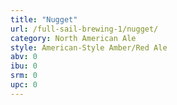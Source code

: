 ```yaml
---
title: "Nugget"
url: /full-sail-brewing-1/nugget/
category: North American Ale
style: American-Style Amber/Red Ale
abv: 0
ibu: 0
srm: 0
upc: 0
---
```


